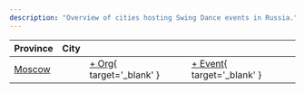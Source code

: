 ```yaml
---
description: "Overview of cities hosting Swing Dance events in Russia."
---
```


| Province | City | | |
| --- | --- | --- | --- |
| [Moscow](by_city.md#moscow) | | [+ Org](https://github.com/swingdance/orgs/issues/new?assignees=&labels=add+org&projects=&template=02-add_entity.yml&title=%5Bru_RU%5D%20%3CName%3E&region=ru_RU&province=Moscow&city=Moscow){ target='_blank' } | [+ Event](https://github.com/swingdance/events/issues/new?assignees=&labels=add+event&projects=&template=02-add_entity.yml&title=%5B2024%2Fru_RU%5D%20%3CName%3E&region=ru_RU&province=Moscow&city=Moscow&org_id=&date_starts=2024-&date_ends=2024-){ target='_blank' } |
